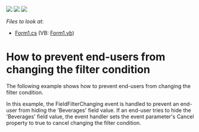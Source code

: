 <!-- default badges list -->
![](https://img.shields.io/endpoint?url=https://codecentral.devexpress.com/api/v1/VersionRange/128582361/13.1.8%2B)
[![](https://img.shields.io/badge/Open_in_DevExpress_Support_Center-FF7200?style=flat-square&logo=DevExpress&logoColor=white)](https://supportcenter.devexpress.com/ticket/details/E2397)
[![](https://img.shields.io/badge/📖_How_to_use_DevExpress_Examples-e9f6fc?style=flat-square)](https://docs.devexpress.com/GeneralInformation/403183)
<!-- default badges end -->
<!-- default file list -->
*Files to look at*:

* [Form1.cs](./CS/HowToCancelFilterChange/Form1.cs) (VB: [Form1.vb](./VB/HowToCancelFilterChange/Form1.vb))
<!-- default file list end -->
# How to prevent end-users from changing the filter condition


<p>The following example shows how to prevent end-users from changing the filter condition.</p><p>In this example, the FieldFilterChanging event is handled to prevent an end-user from hiding the 'Beverages' field value. If an end-user tries to hide the 'Beverages' field value, the event handler sets the event parameter's Cancel property to true to cancel changing the filter condition.</p>

<br/>


